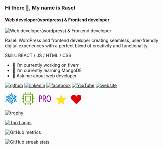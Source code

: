 ### Hi there 👋, My name is Rasel
#### Web developer(wordpress) & Frontend developer
![Web developer(wordpress) & Frontend developer](https://media.licdn.com/dms/image/D4D16AQH8fydQ125xnw/profile-displaybackgroundimage-shrink_350_1400/0/1704733418101?e=1710374400&v=beta&t=f-VVxlsFD-hKhDuJFmpUgYbsgb1cqjnPFByIQXfOsUk)

Rasel: WordPress and frontend developer creating seamless, user-friendly digital experiences with a perfect blend of creativity and functionality.

Skills: REACT / JS / HTML / CSS

- 🔭 I’m currently working on fiverr 
- 🌱 I’m currently learning MongoDB 
- 💬 Ask me about web developer 


[<img src='https://cdn.jsdelivr.net/npm/simple-icons@3.0.1/icons/github.svg' alt='github' height='40'>](https://github.com/https://github.com/Developerrasel2)  [<img src='https://cdn.jsdelivr.net/npm/simple-icons@3.0.1/icons/linkedin.svg' alt='linkedin' height='40'>](https://www.linkedin.com/in/www.linkedin.com/in/mdraselali2/)  [<img src='https://cdn.jsdelivr.net/npm/simple-icons@3.0.1/icons/facebook.svg' alt='facebook' height='40'>](https://www.facebook.com/https://www.facebook.com/profile.php?id=100073389461181&mibextid=2JQ9oc)  [<img src='https://cdn.jsdelivr.net/npm/simple-icons@3.0.1/icons/youtube.svg' alt='YouTube' height='40'>](https://www.youtube.com/channel/https://www.youtube.com/c/SmartIdeaPro)  [<img src='https://cdn.jsdelivr.net/npm/simple-icons@3.0.1/icons/icloud.svg' alt='website' height='40'>](https://www.developerrasel.com)  

<a href='https://archiveprogram.github.com/'><img src='https://raw.githubusercontent.com/acervenky/animated-github-badges/master/assets/acbadge.gif' width='40' height='40'></a> <a href='https://docs.github.com/en/developers'><img src='https://raw.githubusercontent.com/acervenky/animated-github-badges/master/assets/devbadge.gif' width='40' height='40'></a> <a href='https://github.com/pricing'><img src='https://raw.githubusercontent.com/acervenky/animated-github-badges/master/assets/pro.gif' width='40' height='40'></a> <a href='https://stars.github.com/'><img src='https://raw.githubusercontent.com/acervenky/animated-github-badges/master/assets/starbadge.gif' width='35' height='35'></a> <a href='https://docs.github.com/en/github/supporting-the-open-source-community-with-github-sponsors'><img src='https://raw.githubusercontent.com/acervenky/animated-github-badges/master/assets/sponsorbadge.gif' width='35' height='35'></a> 

[![trophy](https://github-profile-trophy.vercel.app/?username=https://github.com/Developerrasel2)](https://github.com/ryo-ma/github-profile-trophy)

[![Top Langs](https://github-readme-stats.vercel.app/api/top-langs/?username=https://github.com/Developerrasel2)](https://github.com/anuraghazra/github-readme-stats)

![GitHub metrics](https://metrics.lecoq.io/https://github.com/Developerrasel2)  

![GitHub streak stats](https://streak-stats.demolab.com/?user=https://github.com/Developerrasel2)  

